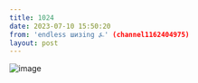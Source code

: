 ```yaml
---
title: 1024
date: 2023-07-10 15:50:20
from: 'endless шизing ⍼' (channel1162404975)
layout: post
---
```


![image](photos/photo_111@10-07-2023_15-50-20.jpg)


